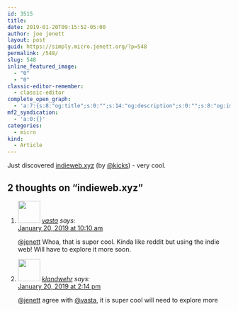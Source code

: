 ```yaml
---
id: 3515
title: 
date: 2019-01-20T09:15:52-05:00
author: joe jenett
layout: post
guid: https://simply.micro.jenett.org/?p=548
permalink: /548/
slug: 548
inline_featured_image:
  - "0"
  - "0"
classic-editor-remember:
  - classic-editor
complete_open_graph:
  - 'a:7:{s:8:"og:title";s:0:"";s:14:"og:description";s:0:"";s:8:"og:image";s:0:"";s:7:"og:type";s:0:"";s:12:"twitter:card";s:7:"summary";s:19:"twitter:description";s:0:"";s:15:"twitter:creator";s:0:"";}'
mf2_syndication:
  - 'a:0:{}'
categories:
  - micro
kind:
  - Article
---
```

Just discovered [indieweb.xyz](https://indieweb.xyz/en "indieweb.xyz") (by [@kicks](https://micro.blog/kicks)) - very cool.

<h2 id="comments-title">2 thoughts on “<span>indieweb.xyz</span>”		</h2>


<ol class="commentlist">
<li class="comment even thread-even depth-1 u-comment h-cite h-entry p-comment" id="li-comment-373">
<article id="comment-373" class="comment " itemprop="comment" itemscope="" itemtype="http://schema.org/Comment">
<footer>
<address class="comment-author p-author author vcard hcard h-card" itemprop="creator" itemscope="" itemtype="http://schema.org/Person">
<img alt="" src="https://www.gravatar.com/avatar/d6a9bdca792938f0b490301cc990dea0?s=96&amp;d=https%3A%2F%2Fmicro.blog%2Fimages%2Fblank_avatar.png" srcset="https://www.gravatar.com/avatar/d6a9bdca792938f0b490301cc990dea0?s=96&amp;d=https%3A%2F%2Fmicro.blog%2Fimages%2Fblank_avatar.png 2x" class="avatar avatar-50 photo avatar-default local-avatar u-photo" itemprop="image" loading="lazy" width="50" height="50">				<cite class="fn p-name" itemprop="name"><a href="https://micro.blog/vasta" rel="external nofollow ugc" class="u-url url">vasta</a></cite> <span class="says">says:</span>					</address>
<!-- .comment-author .vcard -->

<div class="comment-meta commentmetadata">
<a href="https://micro.blog/vasta/1947388"><time class="updated published dt-updated dt-published" datetime="2019-01-20T10:10:40-05:00" itemprop="datePublished dateModified dateCreated">
January 20, 2019 at 10:10 am						</time></a>
</div>
<!-- .comment-meta .commentmetadata -->
</footer>

<div class="comment-content e-content p-summary p-name" itemprop="text name description">
<p><a href="https://micro.blog/jenett" rel="nofollow ugc">@jenett</a> Whoa, that is super cool. Kinda like reddit but using the indie web! Will have to explore it more soon.</p>
</div>

<div class="reply">
</div>
<!-- .reply -->
</article><!-- #comment-## -->
</li>
<!-- #comment-## -->
<li class="comment odd alt thread-odd thread-alt depth-1 u-comment h-cite h-entry p-comment" id="li-comment-374">
<article id="comment-374" class="comment " itemprop="comment" itemscope="" itemtype="http://schema.org/Comment">
<footer>
<address class="comment-author p-author author vcard hcard h-card" itemprop="creator" itemscope="" itemtype="http://schema.org/Person">
<img alt="" src="https://micro.blog/klandwehr/avatar.jpg" srcset="https://micro.blog/klandwehr/avatar.jpg 2x" class="avatar avatar-50 photo avatar-default local-avatar u-photo" itemprop="image" loading="lazy" width="50" height="50">				<cite class="fn p-name" itemprop="name"><a href="https://micro.blog/klandwehr" rel="external nofollow ugc" class="u-url url">klandwehr</a></cite> <span class="says">says:</span>					</address>
<!-- .comment-author .vcard -->

<div class="comment-meta commentmetadata">
<a href="https://micro.blog/klandwehr/1948376"><time class="updated published dt-updated dt-published" datetime="2019-01-20T14:14:42-05:00" itemprop="datePublished dateModified dateCreated">
January 20, 2019 at 2:14 pm						</time></a>
</div>
<!-- .comment-meta .commentmetadata -->
</footer>

<div class="comment-content e-content p-summary p-name" itemprop="text name description">
<p><a href="https://micro.blog/jenett" rel="nofollow ugc">@jenett</a> agree with <a href="https://micro.blog/vasta" rel="nofollow ugc">@vasta</a>, it is super cool will need to explore more</p></div></article></li></ol>